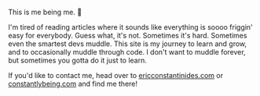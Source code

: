 This is me being me. 🙈

I'm tired of reading articles where it sounds like everything is soooo friggin' easy for everybody. Guess what, it's not. Sometimes it's hard. Sometimes even the smartest devs muddle. This site is my journey to learn and grow, and to occasionally muddle through code. I don't want to muddle forever, but sometimes you gotta do it just to learn.

If you'd like to contact me, head over to [ericconstantinides.com](//www.ericconstantinides.com) or [constantlybeing.com](//www.constantlybeing.com) and find me there!